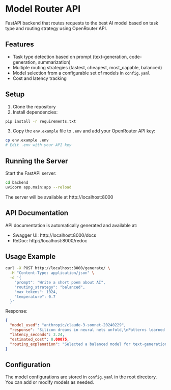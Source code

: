 # Model Router API

FastAPI backend that routes requests to the best AI model based on task type and routing strategy using OpenRouter API.

## Features

- Task type detection based on prompt (text-generation, code-generation, summarization)
- Multiple routing strategies (fastest, cheapest, most_capable, balanced)
- Model selection from a configurable set of models in `config.yaml`
- Cost and latency tracking

## Setup

1. Clone the repository
2. Install dependencies:

```bash
pip install -r requirements.txt
```

3. Copy the `env.example` file to `.env` and add your OpenRouter API key:

```bash
cp env.example .env
# Edit .env with your API key
```

## Running the Server

Start the FastAPI server:

```bash
cd backend
uvicorn app.main:app --reload
```

The server will be available at http://localhost:8000

## API Documentation

API documentation is automatically generated and available at:

- Swagger UI: http://localhost:8000/docs
- ReDoc: http://localhost:8000/redoc

## Usage Example

```bash
curl -X POST http://localhost:8000/generate/ \
  -H "Content-Type: application/json" \
  -d '{
    "prompt": "Write a short poem about AI",
    "routing_strategy": "balanced",
    "max_tokens": 1024,
    "temperature": 0.7
  }'
```

Response:

```json
{
  "model_used": "anthropic/claude-3-sonnet-20240229",
  "response": "Silicon dreams in neural nets unfold,\nPatterns learned from data new and old.\nA dance of math, of logic, and of light,\nArtificial minds reaching new height.\n\nBeyond the code, a question lingers still:\nCan circuits know the depths of human will?",
  "latency_seconds": 3.24,
  "estimated_cost": 0.00075,
  "routing_explanation": "Selected a balanced model for text-generation considering both performance and cost. Model latency: 6.5 seconds, Cost: $0.003 per 1K tokens."
}
```

## Configuration

The model configurations are stored in `config.yaml` in the root directory. You can add or modify models as needed.
